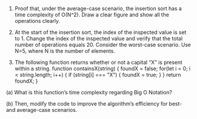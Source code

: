 1. Proof that, under the average-case scenario, the insertion sort has a time complexity of O(N^2). Draw a clear figure and show all the operations clearly.



3. At the start of the insertion sort, the index of the inspected value is set to 1. Change the index of the inspected value and verify that the total number of operations equals 20. Consider the worst-case scenario. Use N=5, where N is the number of elements.


4. The following function returns whether or not a capital “X” is present within a string.
function containsX(string) {
	foundX = false;
	for(let i = 0; i < string.length; i++) { 
		if (string[i] === "X") {
			foundX = true; 
		}
	}
	return foundX; 
}

(a) What is this function’s time complexity regarding Big O Notation?


(b) Then, modify the code to improve the algorithm’s efficiency for best- and average-case scenarios.

